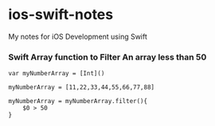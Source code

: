 # ios-swift-notes
My notes for iOS Development using Swift


### Swift Array function to Filter An array less than 50

```
var myNumberArray = [Int]()

myNumberArray = [11,22,33,44,55,66,77,88]

myNumberArray = myNumberArray.filter(){
    $0 > 50
}

```
